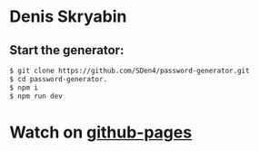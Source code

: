 # Denis Skryabin

##  Start the generator:
```sh
$ git clone https://github.com/SDen4/password-generator.git
$ cd password-generator.
$ npm i
$ npm run dev
```
# Watch on [github-pages](https://sden4.github.io/password-generator/dist)